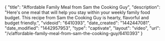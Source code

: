 {
    "title": "Affordable Family Meal from Sam the Cooking Guy",
    "description": "Here's one meal that will help you stay within your weekly family food budget. This recipe from Sam the Cooking Guy is hearty, flavorful and budget friendly.",
    "videoid": "6410393",
    "date_created": "1442447081",
    "date_modified": "1442957953",
    "type": "captivate",
    "layout": "video",
    "url": "\/v\/affordable-family-meal-from-sam-the-cooking-guy\/6410393"
}